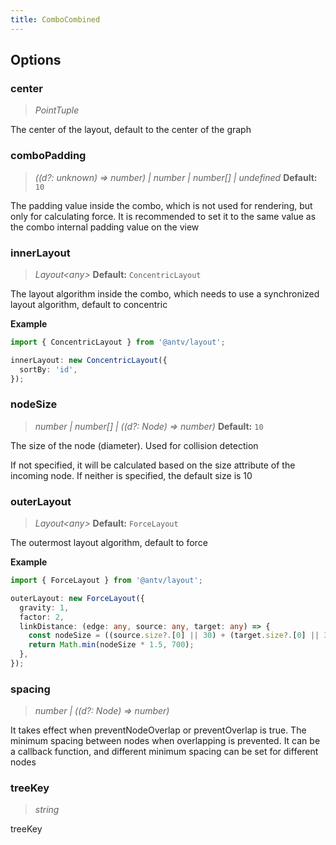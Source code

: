 ```yaml
---
title: ComboCombined
---
```


## Options

### center

> _PointTuple_

The center of the layout, default to the center of the graph

### comboPadding

> _((d?: unknown) => number) \| number \| number[] \| undefined_ **Default:** `10`

The padding value inside the combo, which is not used for rendering, but only for calculating force. It is recommended to set it to the same value as the combo internal padding value on the view

### innerLayout

> _Layout&lt;any>_ **Default:** `ConcentricLayout`

The layout algorithm inside the combo, which needs to use a synchronized layout algorithm, default to concentric

**Example**

```ts
import { ConcentricLayout } from '@antv/layout';

innerLayout: new ConcentricLayout({
  sortBy: 'id',
});
```

### nodeSize

> _number \| number[] \| ((d?:_ _Node) => number)_ **Default:** `10`

The size of the node (diameter). Used for collision detection

If not specified, it will be calculated based on the size attribute of the incoming node. If neither is specified, the default size is 10

### outerLayout

> _Layout&lt;any>_ **Default:** `ForceLayout`

The outermost layout algorithm, default to force

**Example**

```ts
import { ForceLayout } from '@antv/layout';

outerLayout: new ForceLayout({
  gravity: 1,
  factor: 2,
  linkDistance: (edge: any, source: any, target: any) => {
    const nodeSize = ((source.size?.[0] || 30) + (target.size?.[0] || 30)) / 2;
    return Math.min(nodeSize * 1.5, 700);
  },
});
```

### spacing

> _number \| ((d?:_ _Node) => number)_

It takes effect when preventNodeOverlap or preventOverlap is true. The minimum spacing between nodes when overlapping is prevented. It can be a callback function, and different minimum spacing can be set for different nodes

### treeKey

> _string_

treeKey
